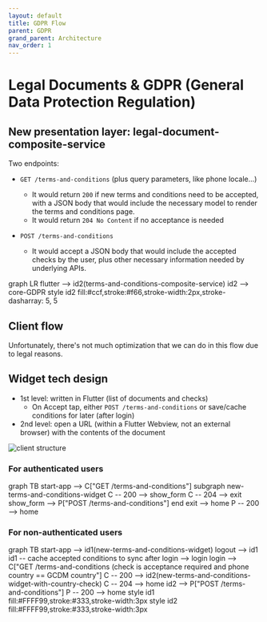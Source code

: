 ```yaml
---
layout: default
title: GDPR Flow
parent: GDPR
grand_parent: Architecture
nav_order: 1
---
```


# Legal Documents & GDPR (General Data Protection Regulation)

## New presentation layer: legal-document-composite-service

Two endpoints:

- `GET /terms-and-conditions` (plus query parameters, like phone locale...)

  - It would return `200` if new terms and conditions need to be accepted, with a JSON body that would include the necessary model to render the terms and conditions page.
  - It would return `204 No Content` if no acceptance is needed

- `POST /terms-and-conditions`
  - It would accept a JSON body that would include the accepted checks by the user, plus other necessary information needed by underlying APIs.

<div class="mermaid">
  graph LR
    flutter --> id2(terms-and-conditions-composite-service)
    id2 --> core-GDPR
    style id2 fill:#ccf,stroke:#f66,stroke-width:2px,stroke-dasharray: 5, 5
</div>

## Client flow

Unfortunately, there's not much optimization that we can do in this flow due to legal reasons.

## Widget tech design

- 1st level: written in Flutter (list of documents and checks)
  - On Accept tap, either `POST /terms-and-conditions` or save/cache conditions for later (after login)
- 2nd level: open a URL (within a Flutter Webview, not an external browser) with the contents of the document

![client structure]({{site.baseurl}}/assets/images/gdpr/gdpr_client.png)

### For authenticated users

<div class="mermaid">
  graph TB
    start-app --> C["GET /terms-and-conditions"]
    subgraph new-terms-and-conditions-widget
    C -- 200 --> show_form
    C -- 204 --> exit
    show_form --> P["POST /terms-and-conditions"]
    end
    exit --> home
    P -- 200 --> home
</div>

### For non-authenticated users

<div class="mermaid">
  graph TB
    start-app --> id1(new-terms-and-conditions-widget)
    logout --> id1
    id1 -- cache accepted conditions to sync after login --> login
    login --> C["GET /terms-and-conditions (check is acceptance required and phone country == GCDM country"]
    C -- 200 --> id2(new-terms-and-conditions-widget-with-country-check)
    C -- 204 --> home
    id2 --> P["POST /terms-and-conditions"]
    P -- 200 --> home
    style id1 fill:#FFFF99,stroke:#333,stroke-width:3px
    style id2 fill:#FFFF99,stroke:#333,stroke-width:3px
</div>
